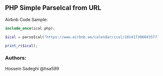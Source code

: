 ## PHP Simple ParseIcal from URL

Airbnb Code Sample:



```php
include_once(ical.php);

$ical = parseIcal("https://www.airbnb.ae/calendar/ical/1014173060435771888.ics?s=xxxxx");

print_r($ical);

```

### Authors: 
Hossein Sadeghi
@hsa599
